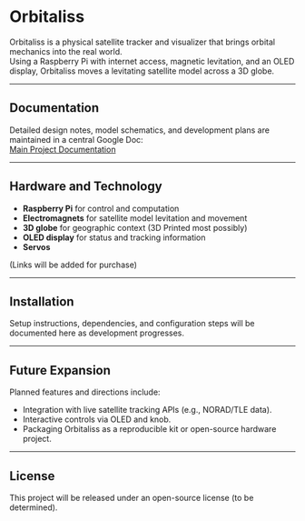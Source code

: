 # Orbitaliss

Orbitaliss is a physical satellite tracker and visualizer that brings orbital mechanics into the real world.  
Using a Raspberry Pi with internet access, magnetic levitation, and an OLED display, Orbitaliss moves a levitating satellite model across a 3D globe.

---

## Documentation

Detailed design notes, model schematics, and development plans are maintained in a central Google Doc:  
[Main Project Documentation](https://docs.google.com/document/d/1Cc9fAnTf5s1iiGWvLphZYbd0xNSVu8OE95tPFVpwE6s/edit?usp=sharing)

---

## Hardware and Technology

- **Raspberry Pi** for control and computation  
- **Electromagnets** for satellite model levitation and movement  
- **3D globe** for geographic context (3D Printed most possibly) 
- **OLED display** for status and tracking information
- **Servos**

(Links will be added for purchase)

---

## Installation

Setup instructions, dependencies, and configuration steps will be documented here as development progresses.

---

## Future Expansion

Planned features and directions include:
- Integration with live satellite tracking APIs (e.g., NORAD/TLE data).  
- Interactive controls via OLED and knob.    
- Packaging Orbitaliss as a reproducible kit or open-source hardware project.  

---

## License

This project will be released under an open-source license (to be determined).  

